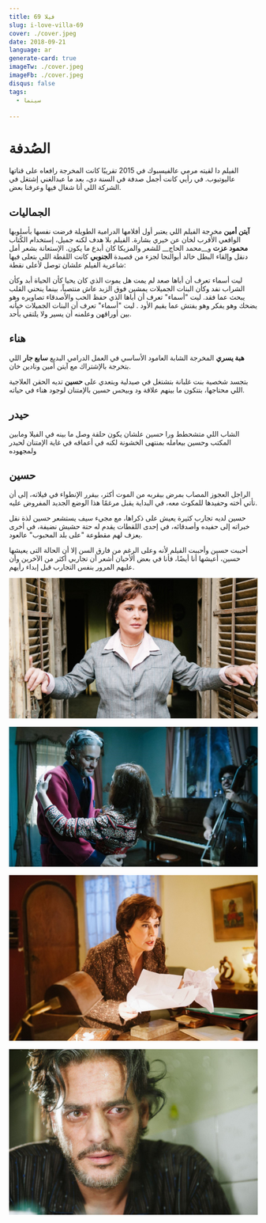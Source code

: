```yaml
---
title: فيلا 69
slug: i-love-villa-69
cover: ./cover.jpeg
date: 2018-09-21
language: ar
generate-card: true
imageTw: ./cover.jpeg
imageFb: ./cover.jpeg
disqus: false
tags:
  - سينما

---
```

# الصُدفة
الفيلم دا لقيته مرمي عالفيسبوك في 2015 تقريبًا كانت المخرجة رافعاه على قناتها عاليوتيوب.
في رأيي كانت أجمل صدفة في السنة دي، بعد ما عبدالغني إشتغل في الشركة اللي أنا شغال فيها وعرفنا بعض.

## الجماليات
__آيتن أمين__ مخرجة الفيلم اللي يعتبر أول أفلامها الدرامية الطويلة فرضت نفسها بأسلوبها الواقعي الأقرب لخان عن خيري بشارة.
الفيلم بلا هدف لكنه جميل، إستخدام الكُتاب __محمود عزت__ و__محمد الحاج__ للشعر والمزيكا كان أبدع ما يكون.
الإستعانة بشعر أمل دنقل وإلقاء البطل خالد أبوالنجا لجزء من قصيدة **الجنوبي** كانت اللقطة اللي بتعلى فيها شاعرية الفيلم علشان توصل لأعلى نقطة:

<div class="poem">
ليت أسماء تعرف أن أباها صعد
لم يمت
هل يموت الذي كان يحيا
كأن الحياة أبد
وكأن الشراب نفد
وكأن البنات الجميلات يمشين فوق الزبد
عاش منتصباً، بينما
ينحني القلب يبحث عما فقد.
ليت "أسماء"
تعرف أن أباها الذي
حفظ الحب والأصدقاء تصاويره
وهو يضحك
وهو يفكر
وهو يفتش عما يقيم الأود .
ليت "أسماء" تعرف أن البنات الجميلات
خبأنه بين أوراقهن
وعلمنه أن يسير
ولا يلتقي بأحد.
</div>

## هناء

**هبة يسري** المخرجة الشابة العامود الأساسي في العمل الدرامي البديع **سابع جار** اللي بتخرجة بالإشتراك مع آيتن أمين ونادين خان.

بتجسد شخصية بنت غلبانة بتشتغل في صيدلية وبتعدي على **حسين** تديه الحقن العلاجية اللي محتاجها، بتتكون ما بينهم علاقة ود وبيحس حسين بالإمتنان لوجود هناء في حياته.

## حيدر
الشاب اللي متشحطط ورا حسين علشان يكون حلقة وصل ما بينه في الفيلا ومابين المكتب وحسين بيعامله بمنتهى الخشونة لكنه في أعماقه في غاية الإمتنان لحيدر ولمجهوده

## حسين
الراجل العجوز المصاب بمرض بيقربه من الموت أكثر، بيقرر الإنطواء في فيلاته، إلى أن تأتي أخته وحفيدها للمكوث معه، في البداية يقبل مرغمًا هذا الوضع الجديد المفروض عليه.

حسين لديه تجارب كثيرة يعيش على ذكراها، مع مجيء سيف يستشعر حسين لذة نقل خبراته إلى حفيده وأصدقائه، في إحدى اللقطات يقدم له حتة حشيش نضيفة، في أخرى يعزف لهم مقطوعة "على بلد المحبوب" عالعود.

أحببت حسين وأحببت الفيلم لأنه وعلى الرغم من فارق السن إلا أن الحالة التى يعيشها حسين، أعيشها أنا أيضًا، فأنا في بعض ألأحيان أشعر أن تجاربي أكثر من الآخرين وأن عليهم المرور بنفس التجارب قبل إبداء رأيهم.

![](./2.jpg)

![](./3.jpg)

![](./4.jpg)

![](./5.jpg)
